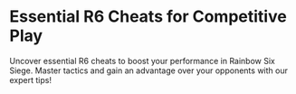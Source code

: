 #  Essential R6 Cheats for Competitive Play
Uncover essential R6 cheats to boost your performance in Rainbow Six Siege. Master tactics and gain an advantage over your opponents with our expert tips!
